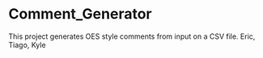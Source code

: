 # Comment_Generator
This project generates OES style comments from input on a CSV file.
Eric, Tiago, Kyle
